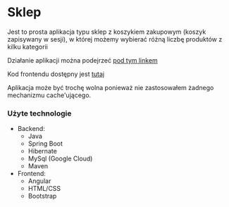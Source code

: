 # Sklep

Jest to prosta aplikacja typu sklep z koszykiem zakupowym (koszyk zapisywany w sesji), w której możemy wybierać różną liczbę produktów z kilku kategorii 

Działanie aplikacji można podejrzeć [pod tym linkem](http://my-shop-123.surge.sh/)

Kod frontendu dostępny jest [tutaj](https://github.com/pWydmuch/Shop-frontend)

Aplikacja może być trochę wolna ponieważ nie zastosowałem żadnego mechanizmu cache'ującego.

### Użyte technologie
 
 * Backend:
    * Java
    * Spring Boot
    * Hibernate
    * MySql (Google Cloud)
    * Maven
 * Frontend:    
    * Angular
    * HTML/CSS
    * Bootstrap